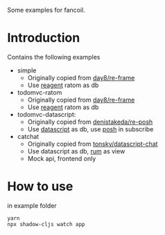 Some examples for fancoil.

# Introduction

Contains the following examples

- simple 
    - Originally copied from [day8/re-frame]
    - Use [reagent] ratom as db
- todomvc-ratom
	- Originally copied from [day8/re-frame]
	- Use [reagent] ratom as db
- todomvc-datascript:
	- Originally copied from [denistakeda/re-posh]
	- Use [datascript] as db, use [posh] in subscribe
- catchat
	- Originally copied from [tonsky/datascript-chat]
	- Use datascript as db, [rum] as view
    - Mock api, frontend only


[day8/re-frame]:https://github.com/day8/re-frame/tree/master/examples
[denistakeda/re-posh]:https://github.com/denistakeda/re-posh/tree/master/examples/todomvc
[tonsky/datascript-chat]:https://github.com/tonsky/datascript-chat
[reagent]:https://github.com/reagent-project/reagent
[posh]:https://github.com/denistakeda/posh
[datascript]:https://github.com/tonsky/datascript
[rum]:https://github.com/tonsky/rum

# How to use

in example folder 

```
yarn
npx shadow-cljs watch app

```
